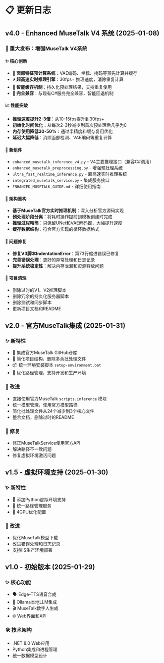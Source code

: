# 📋 更新日志

## v4.0 - Enhanced MuseTalk V4 系统 (2025-01-08)

### 🚀 重大发布：增强MuseTalk V4系统

#### ✨ 核心创新
- **🧠 面部特征预计算系统**：VAE编码、坐标、掩码等预先计算并缓存
- **⚡ 超高速实时推理引擎**：30fps+ 推理速度，消除重复计算  
- **💾 智能缓存机制**：持久化预处理结果，支持重复使用
- **🔄 完全兼容**：与现有C#服务完全兼容，智能回退机制

#### 📈 性能突破
- **推理速度提升2-3倍**：从10-15fps提升到30fps+
- **初始化时间优化**：从每次2-3秒减少到首次预处理后几乎为0
- **内存使用降低30-50%**：通过半精度和缓存复用优化
- **延迟大幅降低**：消除面部检测、VAE编码等重复计算

#### 🎯 新组件
- `enhanced_musetalk_inference_v4.py` - V4主要推理接口（兼容C#调用）
- `enhanced_musetalk_preprocessing.py` - 增强预处理系统
- `ultra_fast_realtime_inference.py` - 超高速实时推理系统  
- `integrated_musetalk_service.py` - 集成服务接口
- `ENHANCED_MUSETALK_GUIDE.md` - 详细使用指南

#### 🔧 架构重构
- **基于MuseTalk官方实时推理机制**：深入分析官方源码实现
- **预处理阶段分离**：将耗时操作提前到模板创建时完成
- **推理过程精简**：只保留UNet和VAE解码器，大幅提升速度
- **缓存数据结构**：符合官方实现的循环数据格式

#### 🐛 问题修复
- **修复V3脚本IndentationError**：第73行缩进错误已修复
- **完善错误处理**：更好的异常处理和日志记录
- **提升系统稳定性**：解决内存泄漏和资源释放问题

#### 🧹 项目清理
- 删除过时的V1、V2推理脚本
- 删除冗余的持久化服务器脚本  
- 删除测试和同步脚本
- 更新项目文档和README

## v2.0 - 官方MuseTalk集成 (2025-01-31)

### ✨ 新特性
- 🎯 集成官方MuseTalk GitHub仓库
- 🧹 简化项目结构，删除多余批处理文件
- 📦 统一环境安装脚本 `setup-environment.bat`
- 🔧 优化路径管理，支持开发和生产环境

### 🔧 改进
- 直接使用官方MuseTalk `scripts.inference` 模块
- 统一模型管理，使用官方模型路径
- 简化批处理文件从24个减少到3个核心文件
- 整合文档，删除过时的README

### 🐛 修复
- 修正MuseTalkService使用官方API
- 解决路径不一致问题
- 修复虚拟环境激活问题

## v1.5 - 虚拟环境支持 (2025-01-30)

### ✨ 新特性
- 🐍 添加Python虚拟环境支持
- 🔧 统一路径管理服务
- 🎯 4GPU优化配置

### 🔧 改进
- 优化MuseTalk模型下载
- 改进错误处理和日志记录
- 支持IIS生产环境部署

## v1.0 - 初始版本 (2025-01-29)

### ✨ 核心功能
- 🗣️ Edge-TTS语音合成
- 🧠 Ollama本地LLM集成
- 🎬 MuseTalk数字人生成
- 🌐 Web界面和API

### 🛠️ 技术架构
- .NET 8.0 Web应用
- Python集成和进程管理
- 统一数据模型设计